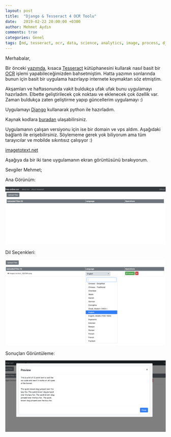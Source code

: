 ```yaml
---
layout: post
title:  "Django & Tesseract 4 OCR Toolu"
date:   2019-02-22 20:00:00 +0300
author: Mehmet Aydın
comments: true
categories: Genel
tags: [md, tesseract, ocr, data, science, analytics, image, process, django]
---
```

Merhabalar,

Bir önceki [yazımda](https://m3hm3taydin.github.io/genel/2019/02/05/tesseract-ocr.html), kısaca [Tesseract](https://github.com/tesseract-ocr/) kütüphanesini kullarak nasıl basit bir [OCR](https://en.wikipedia.org/wiki/Optical_character_recognition) işlemi yapabileceğimizden bahsetmiştim. Hatta yazımın sonlarında bunun için basit bir uygulama hazırlayıp internete koymaktan söz etmiştim.

Akşamları ve haftasonunda vakit buldukça ufak ufak bunu uygulamayı hazırladım. Elbette geliştirilecek çok noktası ve eklenecek çok özellik var. Zaman buldukça zaten geliştirme yapıp güncellerim uygulamayı :)

Uygulamayı [Django](https://www.djangoproject.com) kullanarak python ile hazırladım.

Kaynak kodlara [buradan](https://github.com/m3hm3taydin/ocr-app-django) ulaşabilirsiniz.

Uygulamanın çalışan versiyonu için ise bir domain ve vps aldım. Aşağıdaki bağlantı ile erişebilirsiniz. Söylememe gerek yok biliyorum ama tüm tarayıcılar ve mobilde sıkıntısız çalışıyor :)

[imagetotext.net](http://www.imagetotext.net)


Aşağıya da bir iki tane uygulamanın ekran görüntüsünü bırakıyorum.


Sevgiler
Mehmet;


Ana Görünüm:

![OCR1](/assets/uploads/2019/02/ocrapp1.png "OCR1")


Dil Seçenkleri:

![OCR2](/assets/uploads/2019/02/ocrapp2.png "OCR2")

Sonuçları Görüntüleme:

![OCR3](/assets/uploads/2019/02/ocrapp3.png "OCR3")

